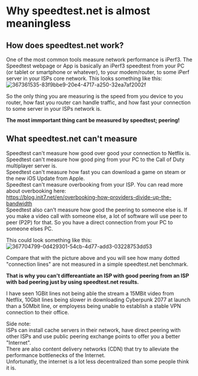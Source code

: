 # Why speedtest.net is almost meaningless

## How does speedtest.net work?
One of the most common tools measure network performance is iPerf3. 
The Speedtest webpage or App is basically an iPerf3 speedtest from your PC (or tablet or smartphone or whatever), to your modem/router, to some iPerf server in your ISPs core network. 
This looks something like this:
![367361535-83f9bbe9-20e4-4717-a250-32ea7af2002f](https://github.com/user-attachments/assets/906c31bb-b52f-410b-8322-e606dae1c914)

So the only thing you are measuring is the speed from you device to you router, how fast you router can handle traffic, and how fast your connection to some server in your ISPs network is. 

**The most immportant thing cant be measured by speedtest; peering!**

## What speedtest.net can't measure
Speedtest can't measure how good over good your connection to Netflix is.    
Speedtest can't measure how good ping from your PC to the Call of Duty multiplayer server is.  
Speedtest can't measure how fast you can download a game on steam or the new iOS Update from Apple.  
Speedtest can't measure overbooking from your ISP. You can read more about overbooking here:  
https://blog.init7.net/en/overbooking-how-providers-divide-up-the-bandwidth  
Speedtest also can't measure how good the peering to someone else is. If you make a video call with someone else, a lot of software will use peer to peer (P2P) for that. So you have a direct connection from your PC to someone elses PC.

This could look something like this:
![367704799-0d429301-54cb-4d77-add3-03228753dd53](https://github.com/user-attachments/assets/bdbee955-4d3d-407a-a407-da454fe5de0d)



Compare that with the picture above and you will see how many dotted "connection lines" are not measured in a simple speedtest.net benchmark.  

**That is why you can't differeantiate an ISP with good peering from an ISP with bad peering just by using speedtest.net results.**  

I have seen 1GBit lines not being able the stream a 15MBit video from Netflix,  10Gbit lines being slower in downloading Cyberpunk 2077 at launch than a 50Mbit line, or employess being unable to establish a stable VPN connection to their office. 


Side note:  
ISPs can install cache servers in their network, have direct peering with other ISPs and use public peering exchange points to offer you a better "Internet".  
There are also content delivery networks (CDN) that try to alleviate the performance bottlenecks of the Internet.  
Unfortunatly, the internet is a lot less decentralized than some people think it is. 







